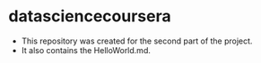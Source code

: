 # datasciencecoursera
* This repository was created for the second part of the project.
* It also contains the HelloWorld.md.
